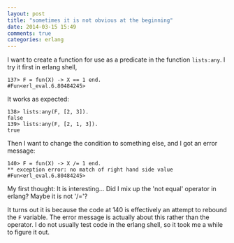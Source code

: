 ```yaml
---
layout: post
title: "sometimes it is not obvious at the beginning"
date: 2014-03-15 15:49
comments: true
categories: erlang 
---
```


I want to create a function for use as a predicate in the function `lists:any`. I try it first in erlang shell,


    137> F = fun(X) -> X == 1 end.
    #Fun<erl_eval.6.80484245>

It works as expected:

    138> lists:any(F, [2, 3]).
    false
    139> lists:any(F, [2, 1, 3]).
    true

Then I want to change the condition to something else, and I got an error message:

    140> F = fun(X) -> X /= 1 end.
    ** exception error: no match of right hand side value #Fun<erl_eval.6.80484245>

My first thought: It is interesting... Did I mix up the 'not equal' operator in erlang? Maybe it is not '/='?

It turns out it is because the code at 140 is effectively an attempt to rebound the `F` variable. The error message is actually about this rather than the operator. I do not usually test code in the erlang shell, so it took me a while to figure it out.




